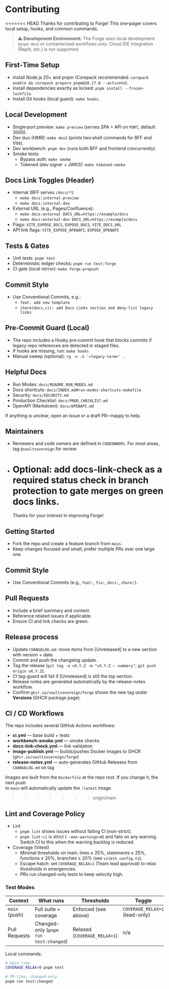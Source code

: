 # Contributing

<<<<<<< HEAD
Thanks for contributing to Forge! This one‑pager covers local setup, hooks, and common commands.

> ⚠️ **Development Environment:** The Forge uses local development (`pnpm dev`) or containerized workflows only. Cloud IDE integration (Replit, etc.) is not supported.

## First‑Time Setup

- Install Node.js 20+ and pnpm (Corepack recommended: `corepack enable && corepack prepare pnpm@10.17.0 --activate`).
- Install dependencies exactly as locked: `pnpm install --frozen-lockfile`.
- Install Git hooks (local guard): `make hooks`.

## Local Development

- Single‑port preview: `make preview` (serves SPA + API on `PORT`, default 3000).
- Dev duo (HMR): `make dev2` (prints two‑shell commands for BFF and Vite).
- Dev workbench: `pnpm dev` (runs both BFF and frontend concurrently).
- Smoke tests:
  - Bypass auth: `make smoke`
  - Tokened (dev signer + JWKS): `make tokened-smoke`

## Docs Link Toggles (Header)

- Internal (BFF serves `/docs/*`):
  - `make docs:internal-preview`
  - `make docs:internal-dev`
- External URL (e.g., Pages/Confluence):
  - `make docs:external DOCS_URL=https://example/docs`
  - `make docs:external-dev DOCS_URL=https://example/docs`
- Flags: `VITE_EXPOSE_DOCS`, `EXPOSE_DOCS`, `VITE_DOCS_URL`
- API link flags: `VITE_EXPOSE_OPENAPI`, `EXPOSE_OPENAPI`

## Tests & Gates

- Unit tests: `pnpm test`
- Deterministic ledger checks: `pnpm run test:forge`
- CI gate (local mirror): `make forge-prepush`

## Commit Style

- Use Conventional Commits, e.g.:
  - `feat: add new template`
  - `chore(docs,ci): add Docs Links section and deny-list legacy links`

## Pre‑Commit Guard (Local)

- The repo includes a Husky pre‑commit hook that blocks commits if legacy repo references are detected in staged files.
- If hooks are missing, run: `make hooks`
- Manual sweep (optional): `rg -n -S '<legacy-term>' .`

## Helpful Docs

- Run Modes: `docs/README_RUN_MODES.md`
- Docs shortcuts: `docs/INDEX.md#run-modes-shortcuts-makefile`
- Security: `docs/SECURITY.md`
- Production Checklist: `docs/PROD_CHECKLIST.md`
- OpenAPI (Markdown): `docs/OPENAPI.md`

If anything is unclear, open an issue or a draft PR—happy to help.

## Maintainers

- Reviewers and code owners are defined in `CODEOWNERS`. For most areas, tag `@vaultsovereign` for review.
- # Optional: add docs-link-check as a required status check in branch protection to gate merges on green docs links.
  Thanks for your interest in improving Forge!

## Getting Started

- Fork the repo and create a feature branch from `main`.
- Keep changes focused and small; prefer multiple PRs over one large one.

## Commit Style

- Use Conventional Commits (e.g., `feat:`, `fix:`, `docs:`, `chore:`).

## Pull Requests

- Include a brief summary and context.
- Reference related issues if applicable.
- Ensure CI and link checks are green.

## Release process

- Update `CHANGELOG.md`: move items from [Unreleased] to a new section with version + date.
- Commit and push the changelog update.
- Tag the release (`git tag -a vX.Y.Z -m "vX.Y.Z — summary"`; `git push origin vX.Y.Z`).
- CI tag-guard will fail if [Unreleased] is still the top section.
- Release notes are generated automatically by the release-notes workflow.
- Confirm `ghcr.io/vaultsovereign/forge` shows the new tag under **Versions** (GHCR package page).

## CI / CD Workflows

The repo includes several GitHub Actions workflows:

- **ci.yml** — base build + tests
- **workbench-smoke.yml** — smoke checks
- **docs-link-check.yml** — link validation
- **image-publish.yml** — builds/pushes Docker images to GHCR (`ghcr.io/vaultsovereign/forge`)
- **release-notes.yml** — auto-generates GitHub Releases from `CHANGELOG.md` on tag

Images are built from the `Dockerfile` at the repo root. If you change it, the next push  
to `main` will automatically update the `:latest` image.

> > > > > > > origin/main

## Lint and Coverage Policy

- Lint
  - `pnpm lint` shows issues without failing CI (non-strict).
  - `pnpm lint:ci` is strict (`--max-warnings=0`) and fails on any warning. Switch CI to this when the warning backlog is reduced.
- Coverage (Vitest)
  - Minimal thresholds on main: lines ≥ 25%, statements ≥ 25%, functions ≥ 20%, branches ≥ 20% (see `vitest.config.ts`).
  - Escape hatch: set `COVERAGE_RELAX=1` (Team lead approval) to relax thresholds in emergencies.
  - PRs run changed-only tests to keep velocity high.

### Test Modes

| Context | What runs | Thresholds | Toggle |
|---|---|---|---|
| `main` (push) | Full suite + coverage | Enforced (see above) | `COVERAGE_RELAX=1` (lead-only) |
| Pull Requests | Changed-only (`pnpm run test:changed`) | Relaxed (`COVERAGE_RELAX=1`) | n/a |

Local commands:

```bash
# main-like
COVERAGE_RELAX=0 pnpm test

# PR-like, changed-only
pnpm run test:changed
```
